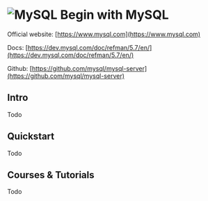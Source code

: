 # ![MySQL](https://rawgit.com/asankasri/begin-with-it-alpha/master/icons/mysql.png "MySQL") Begin with MySQL

Official website: [https://www.mysql.com](https://www.mysql.com)

Docs: [https://dev.mysql.com/doc/refman/5.7/en/](https://dev.mysql.com/doc/refman/5.7/en/)

Github: [https://github.com/mysql/mysql-server](https://github.com/mysql/mysql-server)

## Intro

Todo

## Quickstart

Todo

## Courses & Tutorials

Todo

